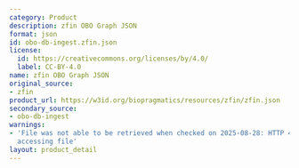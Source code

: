 ```yaml
---
category: Product
description: zfin OBO Graph JSON
format: json
id: obo-db-ingest.zfin.json
license:
  id: https://creativecommons.org/licenses/by/4.0/
  label: CC-BY-4.0
name: zfin OBO Graph JSON
original_source:
- zfin
product_url: https://w3id.org/biopragmatics/resources/zfin/zfin.json
secondary_source:
- obo-db-ingest
warnings:
- 'File was not able to be retrieved when checked on 2025-08-28: HTTP 404 error when
  accessing file'
layout: product_detail
---
```

